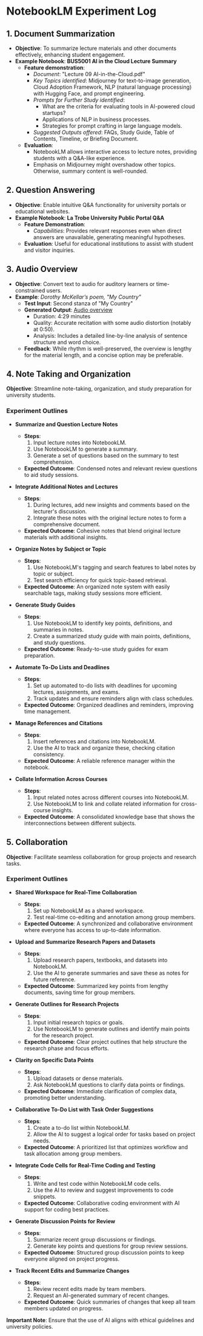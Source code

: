 # NotebookLM Experiment Log

## 1. Document Summarization
- **Objective**: To summarize lecture materials and other documents effectively, enhancing student engagement.
- **Example Notebook**: **BUS5001 AI in the Cloud Lecture Summary**
  - **Feature demonstration**:
    - *Document*: "Lecture 09 AI-in-the-Cloud.pdf"
    - *Key Topics identified*: Midjourney for text-to-image generation, Cloud Adoption Framework, NLP (natural language processing) with Hugging Face, and prompt engineering.
    - *Prompts for Further Study identified*:
      - What are the criteria for evaluating tools in AI-powered cloud startups?
      - Applications of NLP in business processes.
      - Strategies for prompt crafting in large language models.
    - *Suggested Outputs offered*: FAQs, Study Guide, Table of Contents, Timeline, or Briefing Document.
  - **Evaluation**:
    - NotebookLM allows interactive access to lecture notes, providing students with a Q&A-like experience.
    - Emphasis on Midjourney might overshadow other topics. Otherwise, summary content is well-rounded.
    

## 2. Question Answering
- **Objective**: Enable intuitive Q&A functionality for university portals or educational websites.
- **Example Notebook**: **La Trobe University Public Portal Q&A**
  - **Feature Demonstration**:
    - *Capabilities*: Provides relevant responses even when direct answers are unavailable, generating meaningful hypotheses.
  - **Evaluation**: Useful for educational institutions to assist with student and visitor inquiries.

## 3. Audio Overview
- **Objective**: Convert text to audio for auditory learners or time-constrained users.
- **Example**: *Dorothy McKellar’s poem, "My Country"*
  - **Test Input**: Second stanza of "My Country"
  - **Generated Output**: [Audio overview](https://notebooklm.google.com/notebook/42740dfe-a472-4f97-9b1f-8a5a4371c831/audio)
    - Duration: 4:29 minutes
    - Quality: Accurate recitation with some audio distortion (notably at 0:50).
    - Analysis: Includes a detailed line-by-line analysis of sentence structure and word choice.
  - **Feedback**: While rhythm is well-preserved, the overview is lengthy for the material length, and a concise option may be preferable.
 
## 4. Note Taking and Organization

**Objective**: Streamline note-taking, organization, and study preparation for university students.

### Experiment Outlines

- **Summarize and Question Lecture Notes**
  - **Steps**:
    1. Input lecture notes into NotebookLM.
    2. Use NotebookLM to generate a summary.
    3. Generate a set of questions based on the summary to test comprehension.
  - **Expected Outcome**: Condensed notes and relevant review questions to aid study sessions.

- **Integrate Additional Notes and Lectures**
  - **Steps**:
    1. During lectures, add new insights and comments based on the lecturer's discussion.
    2. Integrate these notes with the original lecture notes to form a comprehensive document.
  - **Expected Outcome**: Cohesive notes that blend original lecture materials with additional insights.

- **Organize Notes by Subject or Topic**
  - **Steps**:
    1. Use NotebookLM's tagging and search features to label notes by topic or subject.
    2. Test search efficiency for quick topic-based retrieval.
  - **Expected Outcome**: An organized note system with easily searchable tags, making study sessions more efficient.

- **Generate Study Guides**
  - **Steps**:
    1. Use NotebookLM to identify key points, definitions, and summaries in notes.
    2. Create a summarized study guide with main points, definitions, and study questions.
  - **Expected Outcome**: Ready-to-use study guides for exam preparation.

- **Automate To-Do Lists and Deadlines**
  - **Steps**:
    1. Set up automated to-do lists with deadlines for upcoming lectures, assignments, and exams.
    2. Track updates and ensure reminders align with class schedules.
  - **Expected Outcome**: Organized deadlines and reminders, improving time management.

- **Manage References and Citations**
  - **Steps**:
    1. Insert references and citations into NotebookLM.
    2. Use the AI to track and organize these, checking citation consistency.
  - **Expected Outcome**: A reliable reference manager within the notebook.

- **Collate Information Across Courses**
  - **Steps**:
    1. Input related notes across different courses into NotebookLM.
    2. Use NotebookLM to link and collate related information for cross-course insights.
  - **Expected Outcome**: A consolidated knowledge base that shows the interconnections between different subjects.

## 5. Collaboration

**Objective**: Facilitate seamless collaboration for group projects and research tasks.

### Experiment Outlines

- **Shared Workspace for Real-Time Collaboration**
  - **Steps**:
    1. Set up NotebookLM as a shared workspace.
    2. Test real-time co-editing and annotation among group members.
  - **Expected Outcome**: A synchronized and collaborative environment where everyone has access to up-to-date information.

- **Upload and Summarize Research Papers and Datasets**
  - **Steps**:
    1. Upload research papers, textbooks, and datasets into NotebookLM.
    2. Use the AI to generate summaries and save these as notes for future reference.
  - **Expected Outcome**: Summarized key points from lengthy documents, saving time for group members.

- **Generate Outlines for Research Projects**
  - **Steps**:
    1. Input initial research topics or goals.
    2. Use NotebookLM to generate outlines and identify main points for the research project.
  - **Expected Outcome**: Clear project outlines that help structure the research phase and focus efforts.

- **Clarity on Specific Data Points**
  - **Steps**:
    1. Upload datasets or dense materials.
    2. Ask NotebookLM questions to clarify data points or findings.
  - **Expected Outcome**: Immediate clarification of complex data, promoting better understanding.

- **Collaborative To-Do List with Task Order Suggestions**
  - **Steps**:
    1. Create a to-do list within NotebookLM.
    2. Allow the AI to suggest a logical order for tasks based on project needs.
  - **Expected Outcome**: A prioritized list that optimizes workflow and task allocation among group members.

- **Integrate Code Cells for Real-Time Coding and Testing**
  - **Steps**:
    1. Write and test code within NotebookLM code cells.
    2. Use the AI to review and suggest improvements to code snippets.
  - **Expected Outcome**: Collaborative coding environment with AI support for coding best practices.

- **Generate Discussion Points for Review**
  - **Steps**:
    1. Summarize recent group discussions or findings.
    2. Generate key points and questions for group review sessions.
  - **Expected Outcome**: Structured group discussion points to keep everyone aligned on project progress.

- **Track Recent Edits and Summarize Changes**
  - **Steps**:
    1. Review recent edits made by team members.
    2. Request an AI-generated summary of recent changes.
  - **Expected Outcome**: Quick summaries of changes that keep all team members updated on progress.

**Important Note**: Ensure that the use of AI aligns with ethical guidelines and university policies.

